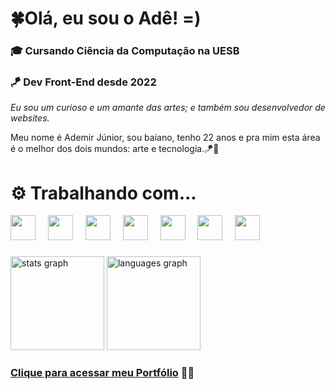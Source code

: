# 🍀Olá, eu sou o Adê! =)

### 🎓 Cursando Ciência da Computação na UESB

### 🪁 Dev Front-End desde 2022

_Eu sou um curioso e um amante das artes; e também sou desenvolvedor de websites._

Meu nome é Ademir Júnior, sou baiano, tenho 22 anos e pra mim esta área é o melhor dos dois mundos: arte e tecnologia.🪁🦾

# ⚙️ Trabalhando com...

<div align="left">
  <img src="https://cdn.jsdelivr.net/gh/devicons/devicon@latest/icons/javascript/javascript-original.svg" height="40" />
  <img width="12" />
  <img src="https://cdn.jsdelivr.net/gh/devicons/devicon/icons/typescript/typescript-original.svg" height="40" />
  <img width="12" />
  <img src="https://cdn.jsdelivr.net/gh/devicons/devicon@latest/icons/react/react-original.svg" height="40" />
  <img width="12" />
  <img src="https://cdn.jsdelivr.net/gh/devicons/devicon@latest/icons/tailwindcss/tailwindcss-original.svg" height="40" />
  <img width="12" />
  <img src="https://cdn.jsdelivr.net/gh/devicons/devicon@latest/icons/figma/figma-original.svg" height="40" />
  <img width="12" />
  <img src="https://cdn.jsdelivr.net/gh/devicons/devicon@latest/icons/nodejs/nodejs-original.svg" height="40" />
  <img width="12" />
  <img src="https://cdn.jsdelivr.net/gh/devicons/devicon@latest/icons/mysql/mysql-original.svg" height="40" />

</div>

###

<div align="left">
  <img src="https://github-readme-stats.vercel.app/api?username=adejuniorr&hide_title=false&hide_rank=false&show_icons=true&include_all_commits=true&count_private=true&disable_animations=false&theme=github_dark&locale=en&hide_border=false" height="150" alt="stats graph"  />
  <img src="https://github-readme-stats.vercel.app/api/top-langs?username=adejuniorr&locale=en&hide_title=false&layout=compact&card_width=320&langs_count=5&theme=github_dark&hide_border=false&hide=vhdl,java,handlebars,stata" height="150" alt="languages graph"  />
</div>

###

### <a href="https://dev-ade.vercel.app/">Clique para acessar meu Portfólio</a> 👨‍💻
